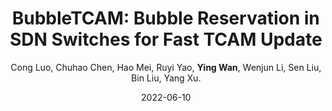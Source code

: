 ---
title: "BubbleTCAM: Bubble Reservation in SDN Switches for Fast TCAM Update"
collection: publications
category: conferences
permalink: /publication/2022-06-10-BubbleTCAM
level: <strong>(CCF-B)</strong>
author: Cong Luo, Chuhao Chen, Hao Mei, Ruyi Yao, <strong>Ying Wan</strong>, Wenjun Li, Sen Liu, Bin Liu, Yang Xu.
date: 2022-06-10
venue: 'IEEE/ACM International Symposium on Quality of Service (IWQoS)'
paperurl: 'http://wany16.github.io/files/BubbleTCAM.pdf'
---